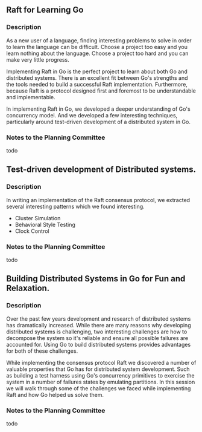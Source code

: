 ## Raft for Learning Go

### Description

As a new user of a language, finding interesting problems to solve in order to
learn the language can be difficult. Choose a project too easy and you learn
nothing about the language. Choose a project too hard and you can make very
little progress.

Implementing Raft in Go is the perfect project to learn about both Go and
distributed systems. There is an excellent fit between Go's strengths and the
tools needed to build a successful Raft implementation. Furthermore, because
Raft is a protocol designed first and foremost to be understandable and
implementable.

In implementing Raft in Go, we developed a deeper understanding of Go's
concurrency model. And we developed a few
interesting techniques, particularly around test-driven development of a
distributed system in Go.

### Notes to the Planning Committee

todo

## Test-driven development of Distributed systems.

### Description

In writing an implementation of the Raft consensus protocol, we extracted
several interesting patterns which we found interesting.

* Cluster Simulation
* Behavioral Style Testing
* Clock Control

### Notes to the Planning Committee

todo

## Building Distributed Systems in Go for Fun and Relaxation.

### Description

Over the past few years development and research of distributed systems has
dramatically increased. While there are many reasons why developing distributed
systems is challenging, two interesting challenges are how to decompose the system
so it's reliable and ensure all possible failures are accounted for. Using Go
to build distributed systems provides advantages for both of these challenges.

While implementing the consensus protocol Raft we discovered a number of valuable
properties that Go has for distributed system development. Such as building a
test harness using Go's concurrency primitives to exercise the system in a number
of failures states by emulating partitions. In this session we will walk through
some of the challenges we faced while implementing Raft and how Go helped us
solve them.

### Notes to the Planning Committee

todo
